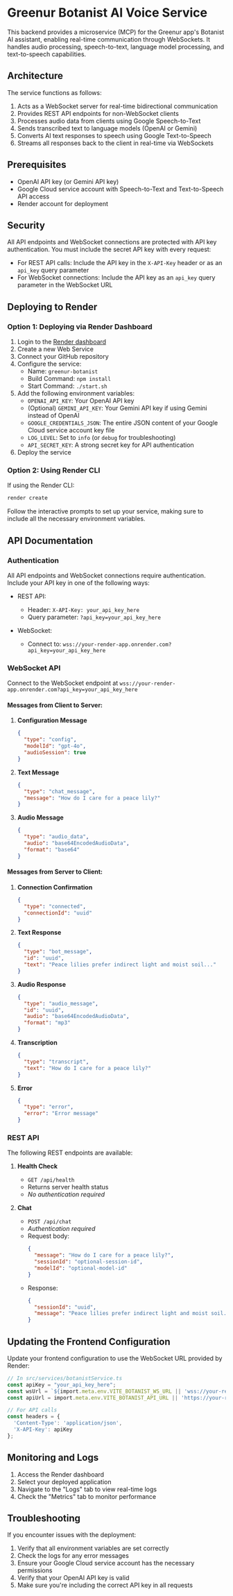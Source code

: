 # Greenur Botanist AI Voice Service

This backend provides a microservice (MCP) for the Greenur app's Botanist AI assistant, enabling real-time communication through WebSockets. It handles audio processing, speech-to-text, language model processing, and text-to-speech capabilities.

## Architecture

The service functions as follows:
1. Acts as a WebSocket server for real-time bidirectional communication
2. Provides REST API endpoints for non-WebSocket clients
3. Processes audio data from clients using Google Speech-to-Text
4. Sends transcribed text to language models (OpenAI or Gemini)
5. Converts AI text responses to speech using Google Text-to-Speech
6. Streams all responses back to the client in real-time via WebSockets

## Prerequisites

- OpenAI API key (or Gemini API key)
- Google Cloud service account with Speech-to-Text and Text-to-Speech API access
- Render account for deployment

## Security

All API endpoints and WebSocket connections are protected with API key authentication. You must include the secret API key with every request:

- For REST API calls: Include the API key in the `X-API-Key` header or as an `api_key` query parameter
- For WebSocket connections: Include the API key as an `api_key` query parameter in the WebSocket URL

## Deploying to Render

### Option 1: Deploying via Render Dashboard

1. Login to the [Render dashboard](https://dashboard.render.com/)
2. Create a new Web Service
3. Connect your GitHub repository
4. Configure the service:
   - Name: `greenur-botanist`
   - Build Command: `npm install`
   - Start Command: `./start.sh`
5. Add the following environment variables:
   - `OPENAI_API_KEY`: Your OpenAI API key
   - (Optional) `GEMINI_API_KEY`: Your Gemini API key if using Gemini instead of OpenAI
   - `GOOGLE_CREDENTIALS_JSON`: The entire JSON content of your Google Cloud service account key file
   - `LOG_LEVEL`: Set to `info` (or `debug` for troubleshooting)
   - `API_SECRET_KEY`: A strong secret key for API authentication
6. Deploy the service

### Option 2: Using Render CLI

If using the Render CLI:

```bash
render create
```

Follow the interactive prompts to set up your service, making sure to include all the necessary environment variables.

## API Documentation

### Authentication

All API endpoints and WebSocket connections require authentication. Include your API key in one of the following ways:

- REST API: 
  - Header: `X-API-Key: your_api_key_here`
  - Query parameter: `?api_key=your_api_key_here`

- WebSocket:
  - Connect to: `wss://your-render-app.onrender.com?api_key=your_api_key_here`

### WebSocket API

Connect to the WebSocket endpoint at `wss://your-render-app.onrender.com?api_key=your_api_key_here`

#### Messages from Client to Server:

1. **Configuration Message**
   ```json
   {
     "type": "config",
     "modelId": "gpt-4o",
     "audioSession": true
   }
   ```

2. **Text Message**
   ```json
   {
     "type": "chat_message",
     "message": "How do I care for a peace lily?"
   }
   ```

3. **Audio Message**
   ```json
   {
     "type": "audio_data",
     "audio": "base64EncodedAudioData",
     "format": "base64"
   }
   ```

#### Messages from Server to Client:

1. **Connection Confirmation**
   ```json
   {
     "type": "connected",
     "connectionId": "uuid"
   }
   ```

2. **Text Response**
   ```json
   {
     "type": "bot_message",
     "id": "uuid",
     "text": "Peace lilies prefer indirect light and moist soil..."
   }
   ```

3. **Audio Response**
   ```json
   {
     "type": "audio_message",
     "id": "uuid",
     "audio": "base64EncodedAudioData",
     "format": "mp3"
   }
   ```

4. **Transcription**
   ```json
   {
     "type": "transcript",
     "text": "How do I care for a peace lily?"
   }
   ```

5. **Error**
   ```json
   {
     "type": "error",
     "error": "Error message"
   }
   ```

### REST API

The following REST endpoints are available:

1. **Health Check**
   - `GET /api/health`
   - Returns server health status
   - *No authentication required*

2. **Chat**
   - `POST /api/chat`
   - *Authentication required*
   - Request body:
     ```json
     {
       "message": "How do I care for a peace lily?",
       "sessionId": "optional-session-id",
       "modelId": "optional-model-id"
     }
     ```
   - Response:
     ```json
     {
       "sessionId": "uuid",
       "message": "Peace lilies prefer indirect light and moist soil..."
     }
     ```

## Updating the Frontend Configuration

Update your frontend configuration to use the WebSocket URL provided by Render:

```typescript
// In src/services/botanistService.ts
const apiKey = "your_api_key_here";
const wsUrl = `${import.meta.env.VITE_BOTANIST_WS_URL || 'wss://your-render-app.onrender.com'}?api_key=${apiKey}`;
const apiUrl = import.meta.env.VITE_BOTANIST_API_URL || 'https://your-render-app.onrender.com/api';

// For API calls
const headers = {
  'Content-Type': 'application/json',
  'X-API-Key': apiKey
};
```

## Monitoring and Logs

1. Access the Render dashboard
2. Select your deployed application
3. Navigate to the "Logs" tab to view real-time logs
4. Check the "Metrics" tab to monitor performance

## Troubleshooting

If you encounter issues with the deployment:

1. Verify that all environment variables are set correctly
2. Check the logs for any error messages
3. Ensure your Google Cloud service account has the necessary permissions
4. Verify that your OpenAI API key is valid
5. Make sure you're including the correct API key in all requests
